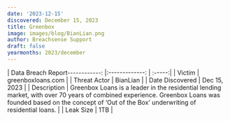```yaml
---
date: '2023-12-15'
discovered: December 15, 2023
title: Greenbox
image: images/blog/BianLian.png
author: Breachsense Support
draft: false
yearmonths: 2023/december
---
```


| Data Breach Report------------:     |:-------------:    | :-----:|
| Victim      | greenboxloans.com      | 
| Threat Actor      | BianLian      | 
| Date Discovered      | Dec 15, 2023      | 
| Description      | Greenbox Loans is a leader in the residential lending market, with over 70 years of combined experience. Greenbox Loans was founded based on the concept of ‘Out of the Box’ underwriting of residential loans.      | 
| Leak Size      | 1TB      | 

